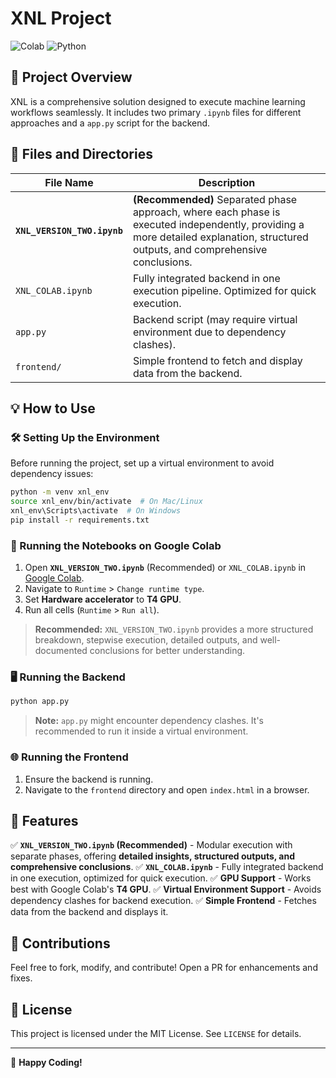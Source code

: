 # XNL Project

![Colab](https://img.shields.io/badge/Google-Colab-F9AB00?style=for-the-badge&logo=googlecolab&logoColor=white) ![Python](https://img.shields.io/badge/Python-3.8%2B-blue?style=for-the-badge&logo=python&logoColor=white)

## 🚀 Project Overview
XNL is a comprehensive solution designed to execute machine learning workflows seamlessly. It includes two primary `.ipynb` files for different approaches and a `app.py` script for the backend.

## 📂 Files and Directories

| File Name        | Description |
|-----------------|-------------|
| **`XNL_VERSION_TWO.ipynb`** | **(Recommended)** Separated phase approach, where each phase is executed independently, providing a more detailed explanation, structured outputs, and comprehensive conclusions. |
| `XNL_COLAB.ipynb` | Fully integrated backend in one execution pipeline. Optimized for quick execution. |
| `app.py` | Backend script (may require virtual environment due to dependency clashes). |
| `frontend/` | Simple frontend to fetch and display data from the backend. |

## 💡 How to Use
### 🛠️ Setting Up the Environment
Before running the project, set up a virtual environment to avoid dependency issues:
```bash
python -m venv xnl_env
source xnl_env/bin/activate  # On Mac/Linux
xnl_env\Scripts\activate  # On Windows
pip install -r requirements.txt
```

### 📌 Running the Notebooks on Google Colab
1. Open **`XNL_VERSION_TWO.ipynb`** (Recommended) or `XNL_COLAB.ipynb` in [Google Colab](https://colab.research.google.com/).
2. Navigate to `Runtime` > `Change runtime type`.
3. Set **Hardware accelerator** to **T4 GPU**.
4. Run all cells (`Runtime` > `Run all`).

> **Recommended:** `XNL_VERSION_TWO.ipynb` provides a more structured breakdown, stepwise execution, detailed outputs, and well-documented conclusions for better understanding.

### 🖥️ Running the Backend
```bash
python app.py
```
> **Note:** `app.py` might encounter dependency clashes. It's recommended to run it inside a virtual environment.

### 🌐 Running the Frontend
1. Ensure the backend is running.
2. Navigate to the `frontend` directory and open `index.html` in a browser.

## 🎯 Features
✅ **`XNL_VERSION_TWO.ipynb` (Recommended)** - Modular execution with separate phases, offering **detailed insights, structured outputs, and comprehensive conclusions**.
✅ **`XNL_COLAB.ipynb`** - Fully integrated backend in one execution, optimized for quick execution.
✅ **GPU Support** - Works best with Google Colab's **T4 GPU**.
✅ **Virtual Environment Support** - Avoids dependency clashes for backend execution.
✅ **Simple Frontend** - Fetches data from the backend and displays it.

## 🤝 Contributions
Feel free to fork, modify, and contribute! Open a PR for enhancements and fixes.

## 📜 License
This project is licensed under the MIT License. See `LICENSE` for details.

---
🚀 **Happy Coding!**


